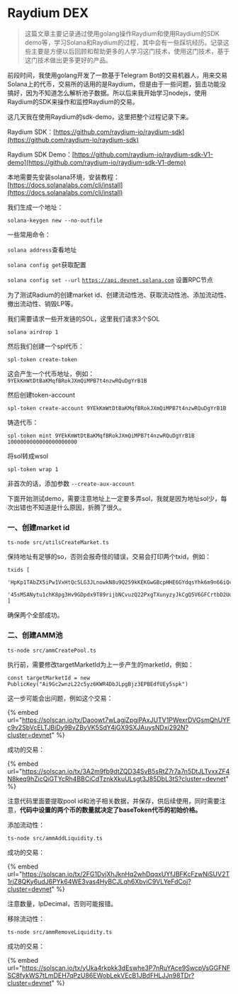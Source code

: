 # Raydium DEX

> 这篇文章主要记录通过使用golang操作Raydium和使用Raydium的SDK demo等，学习Solana和Raydium的过程，其中会有一些踩坑经历。记录这些主要是方便以后回顾和帮助更多的人学习这门技术，使用这门技术，基于这门技术做出更多更好的产品。

前段时间，我使用golang开发了一款基于Telegram Bot的交易机器人，用来交易Solana上的代币，交易所的话用的是Raydium，但是由于一些问题，狙击功能没搞好，因为不知道怎么解析池子数据。所以后来我开始学习nodejs，使用Raydium的SDK来操作和监控Raydium的交易。

这几天我在使用Raydium的sdk-demo，这里把整个过程记录下来。

Raydium SDK：[https://github.com/raydium-io/raydium-sdk](https://github.com/raydium-io/raydium-sdk)

Raydium SDK Demo：[https://github.com/raydium-io/raydium-sdk-V1-demo](https://github.com/raydium-io/raydium-sdk-V1-demo)

本地需要先安装solana环境，安装教程：[https://docs.solanalabs.com/cli/install](https://docs.solanalabs.com/cli/install)

我们生成一个地址：

```
solana-keygen new --no-outfile
```

一些常用命令：

`solana address`查看地址

`solana config get`获取配置

`solana config set --url` [`https://api.devnet.solana.com`](https://api.devnet.solana.com) 设置RPC节点

为了测试Radium的创建market id、创建流动性池、获取流动性池、添加流动性、撤出流动性、销毁LP等。

我们需要请求一些开发链的SOL，这里我们请求3个SOL

```
solana airdrop 1
```

然后我们创建一个spl代币：

```
spl-token create-token
```

这会产生一个代币地址，例如：`9YEkKmWtDtBaKMqfBRokJXmQiMPB7t4nzwRQuDgYrB1B`

然后创建token-account

```
spl-token create-account 9YEkKmWtDtBaKMqfBRokJXmQiMPB7t4nzwRQuDgYrB1B
```

铸造代币：

```
spl-token mint 9YEkKmWtDtBaKMqfBRokJXmQiMPB7t4nzwRQuDgYrB1B 1000000000000000000000
```

将sol转成wsol

```
spl-token wrap 1
```

非首次的话，添加参数 `--create-aux-account`

下面开始测试demo，需要注意地址上一定要多弄sol，我就是因为地址sol少，每次出错也不知道是什么原因，折腾了很久。

### 一、创建market id

```
ts-node src/utilsCreateMarket.ts
```

保持地址有足够的so，否则会报奇怪的错误，交易会打印两个txid，例如：

```
txids [
  'HpKp1TAbZX5iPw1VxHtQcSLG3JLnowkN8u9Q259kKEKGwGBcpHHE6GYdqsYhk6m9n66iQcYv6TD76J2VQaDHtrg',
  '45sMSANytu1chK8pg3Hv9GDpdx9T89rijbNCvuzQ22PxgTXunyzyJkCgQ5V6GFCrtbD2Ud4KyyLhbnJhroaxYKt5'
]
```

确保两个全部成功。

### 二、创建AMM池

```
ts-node src/ammCreatePool.ts
```

执行前，需要修改targetMarketId为上一步产生的marketId，例如：

```
const targetMarketId = new PublicKey("Ai9Gc2wnzL22c5yz6KWR4DbJLpgBjz3EPBEdfUEy5spk")
```

这一步可能会出问题，例如这个交易：

{% embed url="https://solscan.io/tx/Daoowt7wLagjZpgiPAxJUTV1PWexrDVGsmQhUYFc9v2SbVcELTJBiDy9BvZByVK5SdY4jGX9SXJAuysNDxi292N?cluster=devnet" %}

成功的交易：

{% embed url="https://solscan.io/tx/3A2m9fb9dtZQD34SvB5sRtZ7r7a7n5DtJLTvxxZF4N8keq9hZicQiGTYcRh4BBCiCdTznkXkuULsgt3J85DbL3tS?cluster=devnet" %}

注意代码里面要提取pool id和池子相关数据，并保存，供后续使用，同时需要注意，**代码中设置的两个币的数量就决定了baseToken代币的初始价格。**

添加流动性：

```
ts-node src/ammAddLiquidity.ts
```

成功的交易：

{% embed url="https://solscan.io/tx/2FG1DvjXhJknHq2whDqqxUYfJBFKcFzwNiSUV2T1rjZ8QKy6udJ6PYk64WE3vas4HyBCJLqh6XbviC9VLYeFdCoj?cluster=devnet" %}

注意数量，lpDecimal，否则可能报错。

移除流动性：

```
ts-node src/ammRemoveLiquidity.ts
```

成功的交易：

{% embed url="https://solscan.io/tx/yUka4rkpkk3dEswhe3P7nRuYAce9SwcpVsGGFNFSC8fykWS7tLmDEH7qPzU86EWobLekVEcB1JBdFHLJJn98TDr?cluster=devnet" %}

